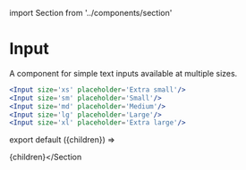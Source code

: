 import Section from '../components/section'

# Input

A component for simple text inputs available at multiple sizes.

```jsx live
<Input size='xs' placeholder='Extra small'/>
<Input size='sm' placeholder='Small'/>
<Input size='md' placeholder='Medium'/>
<Input size='lg' placeholder='Large'/>
<Input size='xl' placeholder='Extra large'/>
```

export default ({children}) => <Section name='input'>{children}</Section

>
